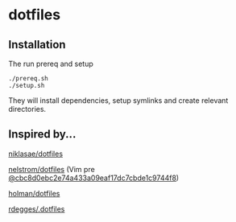 dotfiles
========

## Installation ##

The run prereq and setup

    ./prereq.sh
    ./setup.sh

They will install dependencies, setup symlinks and create relevant directories.


## Inspired by... ##

[niklasae/dotfiles](https://github.com/niklasae/dotfiles)

[nelstrom/dotfiles](https://github.com/nelstrom/dotfiles) (Vim pre [@cbc8d0ebc2e74a433a09eaf17dc7cbde1c9744f8](https://github.com/holman/dotfiles/commit/cbc8d0ebc2e74a433a09eaf17dc7cbde1c9744f8))

[holman/dotfiles](https://github.com/holman/dotfiles)

[rdegges/.dotfiles](https://github.com/rdegges/.dotfiles)
